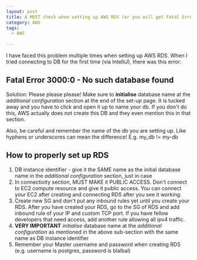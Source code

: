 ```yaml
---
layout: post
title: A MUST check when setting up AWS RDS (or you will get Fatal Error 3000:0 - No such database found)
category: AWS
tags:
  - AWS
  
---
```


I have faced this problem multiple times when setting up AWS RDS. When I tried connecting to 
DB for the first time (via IntelliJ), there was this error:

## Fatal Error 3000:0 - No such database found

Solution: Please please please! Make sure to **initialise** database name at the *additional
configuration* section at the end of the set-up page. It is tucked away and you have to 
click and open it up to name your db. If you don't do this, AWS actually does not 
create this DB and they even mention this in that section.

Also, be careful and remember the name of the db you are setting
up. Like hyphens or underscores can mean the difference!
E.g. my_db != my-db 

## How to properly set up RDS
1) DB instance identifier - give it the SAME name as the
initial database name in the *additional configuration* section,
just in case
2) In connectivity section, MUST MAKE it PUBLIC ACCESS. Don't
connect to EC2 compute resource and give it public access. You can
connect your EC2 after creating and connecting RDS after you see
it working.
3) Create new SG and don't put any inbound rules yet until
you create your RDS. After you have created your RDS,
go to the SG of RDS and add inbound rule of your IP and
custom TCP port. If you have fellow developers that need
access, add another rule allowing all ipv4 traffic.
4) **VERY IMPORTANT** *initialise* database name at the
*additional configuration* as mentioned in the above sub-section
with the same name as DB instance identifier
5) Remember your Master username and password when creating RDS
   (e.g. username is postgres, password is blalbal)

